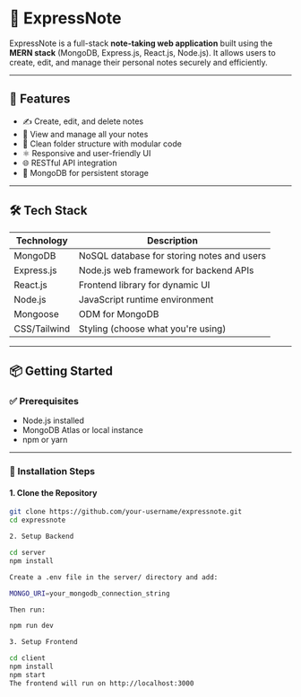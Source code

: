 # 📝 ExpressNote

ExpressNote is a full-stack **note-taking web application** built using the **MERN stack** (MongoDB, Express.js, React.js, Node.js). It allows users to create, edit, and manage their personal notes securely and efficiently.

---

## 🚀 Features

- ✍️ Create, edit, and delete notes
- 📒 View and manage all your notes
- 📂 Clean folder structure with modular code
- ⚛️ Responsive and user-friendly UI
- 🌐 RESTful API integration
- 💾 MongoDB for persistent storage

---

## 🛠️ Tech Stack

| Technology    | Description                          |
|---------------|--------------------------------------|
| MongoDB       | NoSQL database for storing notes and users |
| Express.js    | Node.js web framework for backend APIs |
| React.js      | Frontend library for dynamic UI      |
| Node.js       | JavaScript runtime environment       |
| Mongoose      | ODM for MongoDB                      |
| CSS/Tailwind  | Styling (choose what you're using)   |

---

## 📦 Getting Started

### ✅ Prerequisites

- Node.js installed
- MongoDB Atlas or local instance
- npm or yarn

---

### 🔧 Installation Steps

#### 1. Clone the Repository

```bash
git clone https://github.com/your-username/expressnote.git
cd expressnote

2. Setup Backend

cd server
npm install

Create a .env file in the server/ directory and add:

MONGO_URI=your_mongodb_connection_string

Then run:

npm run dev

3. Setup Frontend

cd client
npm install
npm start
The frontend will run on http://localhost:3000




